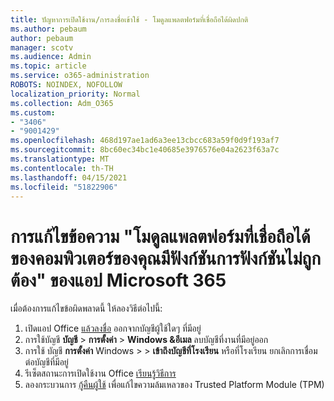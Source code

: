 ```yaml
---
title: ปัญหาการเปิดใช้งาน/การลงชื่อเข้าใช้ - โมดูลแพลตฟอร์มที่เชื่อถือได้ผิดปกติ
ms.author: pebaum
author: pebaum
manager: scotv
ms.audience: Admin
ms.topic: article
ms.service: o365-administration
ROBOTS: NOINDEX, NOFOLLOW
localization_priority: Normal
ms.collection: Adm_O365
ms.custom:
- "3406"
- "9001429"
ms.openlocfilehash: 468d197ae1ad6a3ee13cbcc683a59f0d9f193af7
ms.sourcegitcommit: 8bc60ec34bc1e40685e3976576e04a2623f63a7c
ms.translationtype: MT
ms.contentlocale: th-TH
ms.lasthandoff: 04/15/2021
ms.locfileid: "51822906"
---
```

# <a name="fixing-the-microsoft-365-apps-your-computers-trusted-platform-module-is-not-functioning-properly-message"></a>การแก้ไขข้อความ "โมดูลแพลตฟอร์มที่เชื่อถือได้ของคอมพิวเตอร์ของคุณมีฟังก์ชันการฟังก์ชันไม่ถูกต้อง" ของแอป Microsoft 365

เมื่อต้องการแก้ไขข้อผิดพลาดนี้ ให้ลองวิธีต่อไปนี้:

1. เปิดแอป Office [แล้วลงชื่อ](https://support.office.com/article/5a20dc11-47e9-4b6f-945d-478cb6d92071) ออกจากบัญชีผู้ใช้ใดๆ ที่มีอยู่   
2. การใช้บัญชี **บัญชี**  >  **การตั้งค่า**  >  **Windows &อีเมล** ลบบัญชีที่งานที่มีอยู่ออก 
3. การใช้ บัญชี **การตั้งค่า** Windows  >    >  **เข้าถึงบัญชีที่โรงเรียน** หรือที่โรงเรียน ยกเลิกการเชื่อมต่อบัญชีที่มีอยู่ 
4. รีเซ็ตสถานะการเปิดใช้งาน Office [เรียนรู้วิธีการ](https://docs.microsoft.com/office365/troubleshoot/activation/reset-office-365-proplus-activation-state
)
5. ลองกระบวนการ [กู้คืนผู้ใช้](https://docs.microsoft.com/office365/troubleshoot/administration/connection-issue-when-sign-in-office-2016#symptom-2) เพื่อแก้ไขความล้มเหลวของ Trusted Platform Module (TPM)